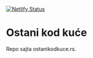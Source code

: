 [![Netlify Status](https://api.netlify.com/api/v1/badges/fa6abb72-075d-45ba-a08b-a3d574cfe6ab/deploy-status)](https://app.netlify.com/sites/keen-bhaskara-bc94c1/deploys)

# Ostani kod kuće

Repo sajta ostanikodkuce.rs.
